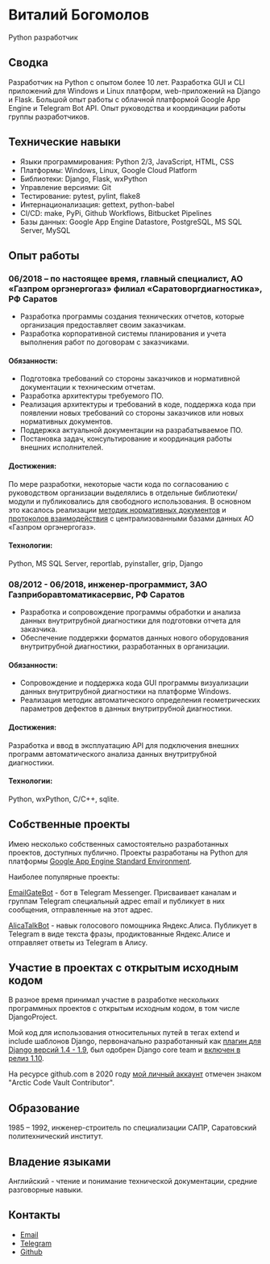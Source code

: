 # Виталий Богомолов

Python разработчик


## Сводка

Разработчик на Python с опытом более 10 лет.
Разработка GUI и CLI приложений для Windows и Linux платформ, web-приложений на Django и Flask.
Большой опыт работы с облачной платформой Google App Engine и Telegram Bot API.
Опыт руководства и координации работы группы разработчиков.


## Технические навыки

- Языки программирования: Python 2/3, JavaScript, HTML, CSS
- Платформы: Windows, Linux, Google Cloud Platform
- Библиотеки: Django, Flask, wxPython
- Управление версиями: Git
- Тестирование: pytest, pylint, flake8
- Интернационализация: gettext, python-babel
- CI/CD: make, PyPi, Github Workflows, Bitbucket Pipelines
- Базы данных: Google App Engine Datastore, PostgreSQL, MS SQL Server, MySQL


## Опыт работы

### 06/2018 – по настоящее время, главный специалист, АО «Газпром оргэнергогаз» филиал «Саратоворгдиагностика», РФ Саратов

- Разработка программы создания технических отчетов, которые организация предоставляет своим заказчикам.
- Разработка корпоративной системы планирования и учета выполнения работ по договорам с заказчиками.

#### Обязанности:

- Подготовка требований со стороны заказчиков и нормативной документации к техническим отчетам.
- Разработка архитектуры требуемого ПО.
- Реализация архитектуры и требований в коде, поддержка кода при появлении новых требований со стороны заказчиков или новых нормативных документов.
- Поддержка актуальной документации на разрабатываемое ПО.
- Постановка задач, консультирование и координация работы внешних исполнителей.

#### Достижения:

По мере разработки, некоторые части кода по согласованию с руководством организации выделялись в отдельные библиотеки/модули и публиковались для свободного использования.
В основном это касалось реализации [методик нормативных документов](https://github.com/vb64/oeg.feature.class) и [протоколов взаимодействия](https://github.com/vb64/oeg.infotech.xml) с централизованными базами данных АО «Газпром оргэнергогаз».

#### Технологии: 

Python, MS SQL Server, reportlab, pyinstaller, grip, Django

### 08/2012 - 06/2018, инженер-программист, ЗАО Газприборавтоматикасервис, РФ Саратов

- Разработка и сопровождение программы обработки и анализа данных внутритрубной диагностики для подготовки отчета для заказчика.
- Обеспечение поддержки форматов данных нового оборудования внутритрубной диагностики, разработанных в организации.

#### Обязанности:

- Сопровождение и поддержка кода GUI программы визуализации данных внутритрубной диагностики на платформе Windows.
- Реализация методик автоматического определения геометрических параметров дефектов в данных внутритрубной диагностики.

#### Достижения:

Разработка и ввод в эксплуатацию API для подключения внешних программ автоматического анализа данных внутритрубной диагностики.

#### Технологии: 

Python, wxPython, C/C++, sqlite.


## Собственные проекты

Имею несколько собственных самостоятельно разработанных проектов, доступных публично. Проекты разработаны на Python для платформы [Google App Engine Standard Environment](https://cloud.google.com/appengine/docs/standard/).

Наиболее популярные проекты:

[EmailGateBot](https://vb64.github.io/telegram.email.notify/docs/ru/guide.html) - бот в Telegram Messenger. Присваивает каналам и группам Telegram специальный адрес email и публикует в них сообщения, отправленные на этот адрес.

[AlicaTalkBot](https://zen.yandex.ru/media/id/5a7c88094bf16140b018eb53/razgovor-s-telegoi-iandeksalisa-i-telegram-5cdbef3273f29b00b2d98a13) - навык голосового помощника Яндекс.Алиса. Публикует в Telegram в виде текста фразы, продиктованные Яндекс.Алисе и отправляет ответы из Telegram в Алису.


## Участие в проектах с открытым исходным кодом

В разное время принимал участие в разработке нескольких программных проектов с открытым исходным кодом, в том числе DjangoProject. 

Мой код для использования относительных путей в тегах extend и include шаблонов Django, первоначально разработанный как [плагин для Django версий 1.4 - 1.9](https://github.com/vb64/django.templates.relative.path), был одобрен Django core team и [включен в релиз 1.10](https://github.com/django/django/commit/aec4f97555cbfc9d14d698f61d43a478f5911661).

На ресурсе github.com в 2020 году [мой личный аккаунт](https://github.com/vb64) отмечен знаком "Arctic Code Vault Contributor".


## Образование

1985 – 1992, инженер-строитель по специализации САПР, Саратовский политехнический институт.


## Владение языками

Английский - чтение и понимание технической документации, средние разговорные навыки.

## Контакты

- [Email](mailto:mail@vitaly-bogomolov.ru)
- [Telegram](https://t.me/vvb64)
- [Github](https://github.com/vb64)
